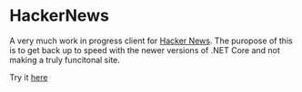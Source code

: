 # HackerNews
A very much work in progress client for [Hacker News](https://news.ycombinator.com/). The puropose of this is to get back up to speed with the newer versions of .NET Core and not making a truly funcitonal site.

Try it [here](https://romohackernews.azurewebsites.net/)
